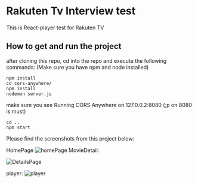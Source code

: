 
# Rakuten Tv Interview test

This is React-player test for Rakuten TV

## How to get and run the project

after cloning this repo, cd into the repo and execute the following commands: 
(Make sure you have npm and node installed)

```
npm install 
cd cors-anywhere/
npm install
nodemon server.js
```

make sure you see Running CORS Anywhere on 127.0.0.2:8080 (;p on 8080 is must)


```
cd ..
npm start
```

Please find the screenshots from this project below:

HomePage
![homePage](https://user-images.githubusercontent.com/29260082/102906260-63814280-449a-11eb-8dd0-7bcb3f1a30ec.png)
MovieDetail: 

![DetailsPage](https://user-images.githubusercontent.com/29260082/102906256-611ee880-449a-11eb-90a7-5fc9758a39cd.png)

player:
![player](https://user-images.githubusercontent.com/29260082/102906246-5bc19e00-449a-11eb-8916-958f529f39ca.png)
